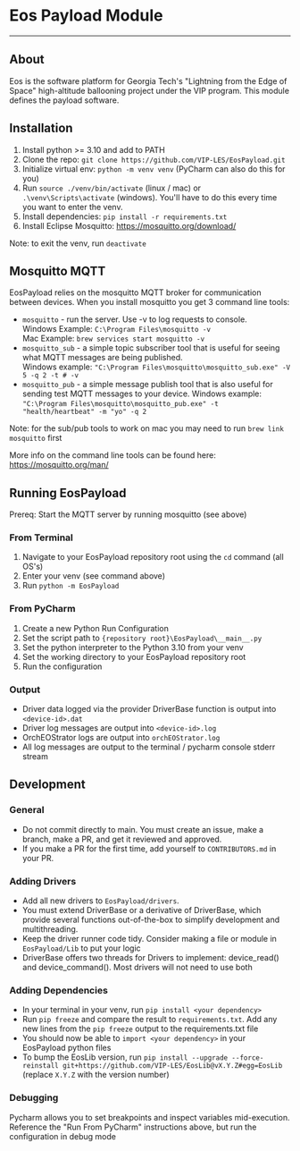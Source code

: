 # Eos Payload Module 

---
## About
Eos is the software platform for Georgia Tech's "Lightning from the Edge of Space" high-altitude ballooning project under the VIP program.  This module defines the payload software.  


## Installation
1. Install python >= 3.10 and add to PATH
2. Clone the repo: `git clone https://github.com/VIP-LES/EosPayload.git`
3. Initialize virtual env: `python -m venv venv` (PyCharm can also do this for you)
4. Run `source ./venv/bin/activate` (linux / mac) or `.\venv\Scripts\activate` (windows).  You'll have to do this every time you want to enter the venv. 
5. Install dependencies: `pip install -r requirements.txt` 
6. Install Eclipse Mosquitto: https://mosquitto.org/download/

Note: to exit the venv, run `deactivate`

## Mosquitto MQTT
EosPayload relies on the mosquitto MQTT broker for communication between devices.  When you install mosquitto you get 3 command line tools:
- `mosquitto` - run the server.  Use -v to log requests to console.  
Windows Example: `C:\Program Files\mosquitto -v`  
Mac Example: `brew services start mosquitto -v`
- `mosquitto_sub` - a simple topic subscriber tool that is useful for seeing what MQTT messages are being published.  
Windows example: `"C:\Program Files\mosquitto\mosquitto_sub.exe" -V 5 -q 2 -t # -v`
- `mosquitto_pub` - a simple message publish tool that is also useful for sending test MQTT messages to your device.
Windows example: `"C:\Program Files\mosquitto\mosquitto_pub.exe" -t "health/heartbeat" -m "yo" -q 2`  

Note: for the sub/pub tools to work on mac you may need to run `brew link mosquitto` first  

More info on the command line tools can be found here: https://mosquitto.org/man/

## Running EosPayload
Prereq: Start the MQTT server by running mosquitto (see above)

### From Terminal
1. Navigate to your EosPayload repository root using the `cd` command (all OS's)
2. Enter your venv (see command above)
3. Run `python -m EosPayload`

### From PyCharm
1. Create a new Python Run Configuration
2. Set the script path to `{repository root}\EosPayload\__main__.py`
3. Set the python interpreter to the Python 3.10 from your venv
4. Set the working directory to your EosPayload repository root
5. Run the configuration

### Output
- Driver data logged via the provider DriverBase function is output into `<device-id>.dat`
- Driver log messages are output into `<device-id>.log`
- OrchEOStrator logs are output into `orchEOStrator.log`
- All log messages are output to the terminal / pycharm console stderr stream

## Development

### General
- Do not commit directly to main.  You must create an issue, make a branch, make a PR, and get it reviewed and approved.
- If you make a PR for the first time, add yourself to `CONTRIBUTORS.md` in your PR.

### Adding Drivers
- Add all new drivers to `EosPayload/drivers`.
- You must extend DriverBase or a derivative of DriverBase, which provide several functions out-of-the-box to simplify development and multithreading.
- Keep the driver runner code tidy.  Consider making a file or module in `EosPayload/Lib` to put your logic
- DriverBase offers two threads for Drivers to implement: device_read() and device_command().  Most drivers will not need to use both

### Adding Dependencies
- In your terminal in your venv, run `pip install <your dependency>`
- Run `pip freeze` and compare the result to `requirements.txt`.  Add any new lines from the `pip freeze` output to the requirements.txt file
- You should now be able to `import <your dependency>` in your EosPayload python files
- To bump the EosLib version, run `pip install --upgrade --force-reinstall git+https://github.com/VIP-LES/EosLib@vX.Y.Z#egg=EosLib` (replace `X.Y.Z` with the version number)

### Debugging
Pycharm allows you to set breakpoints and inspect variables mid-execution.  Reference the "Run From PyCharm" instructions above, but run the configuration in debug mode
